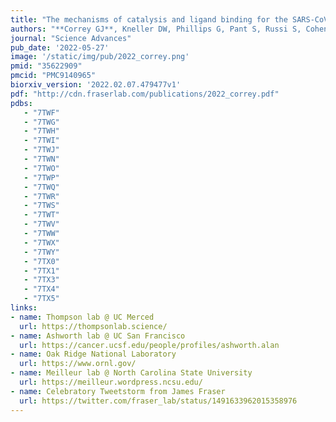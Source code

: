 ```yaml
---
title: "The mechanisms of catalysis and ligand binding for the SARS-CoV-2 NSP3 macrodomain from neutron and X-ray diffraction at room temperature."
authors: "**Correy GJ**, Kneller DW, Phillips G, Pant S, Russi S, Cohen AE, Meigs G, Holton JM, Gahbauer S, Thompson MC, Ashworth A, Coates L, Kovalevsky A, Meilleur F, **Fraser JS**."
journal: "Science Advances"
pub_date: '2022-05-27'
image: '/static/img/pub/2022_correy.png'
pmid: "35622909"
pmcid: "PMC9140965"
biorxiv_version: '2022.02.07.479477v1'
pdf: "http://cdn.fraserlab.com/publications/2022_correy.pdf"
pdbs:
   - "7TWF"
   - "7TWG"
   - "7TWH"
   - "7TWI"
   - "7TWJ"
   - "7TWN"
   - "7TWO"
   - "7TWP"
   - "7TWQ"
   - "7TWR"
   - "7TWS"
   - "7TWT"
   - "7TWV"
   - "7TWW"
   - "7TWX"
   - "7TWY"
   - "7TX0"
   - "7TX1"
   - "7TX3"
   - "7TX4"
   - "7TX5"
links:
- name: Thompson lab @ UC Merced
  url: https://thompsonlab.science/
- name: Ashworth lab @ UC San Francisco
  url: https://cancer.ucsf.edu/people/profiles/ashworth.alan
- name: Oak Ridge National Laboratory
  url: https://www.ornl.gov/
- name: Meilleur lab @ North Carolina State University
  url: https://meilleur.wordpress.ncsu.edu/
- name: Celebratory Tweetstorm from James Fraser
  url: https://twitter.com/fraser_lab/status/1491633962015358976
---
```

